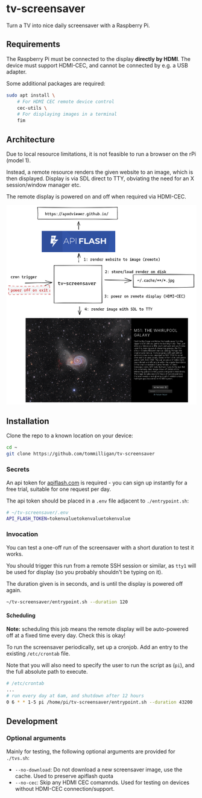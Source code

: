 # tv-screensaver

Turn a TV into nice daily screensaver with a Raspberry Pi.

## Requirements

The Raspberry Pi must be connected to the display **directly by HDMI**. The device must support HDMI-CEC, and cannot be connected by e.g. a USB adapter.

Some additional packages are required:

```bash
sudo apt install \
    # For HDMI CEC remote device control
    cec-utils \
    # For displaying images in a terminal
    fim
```

## Architecture

Due to local resource limitations, it is not feasible to run a browser on the rPi (model 1).

Instead, a remote resource renders the given website to an image, which is then displayed.
Display is via SDL direct to TTY, obviating the need for an X session/window manager etc.

The remote display is powered on and off when required via HDMI-CEC.

![tv-screensaver architecture diagram](./architecture.png)

## Installation

Clone the repo to a known location on your device:

```bash
cd ~
git clone https://github.com/tommilligan/tv-screensaver
```

### Secrets

An api token for [apiflash.com](https://apiflash.com/) is required - you can sign up instantly for a free trial, suitable for one request per day.

The api token should be placed in a `.env` file adjacent to `./entrypoint.sh`:

```bash
# ~/tv-screensaver/.env
API_FLASH_TOKEN=tokenvaluetokenvaluetokenvalue
```

### Invocation

You can test a one-off run of the screensaver with a short duration to test it works.

You should trigger this run from a remote SSH session or similar, as `tty1` will be used for display (so you probably shouldn't be typing on it).

The duration given is in seconds, and is until the display is powered off again.

```bash
~/tv-screensaver/entrypoint.sh --duration 120
```

#### Scheduling

**Note:** scheduling this job means the remote display will be auto-powered off at a fixed time every day. Check this is okay!

To run the screensaver periodically, set up a cronjob. Add an entry to the existing `/etc/crontab` file.

Note that you will also need to specify the user to run the script as (`pi`), and the full absolute path to execute.

```bash
# /etc/crontab
...
# run every day at 6am, and shutdown after 12 hours
0 6 * * 1-5 pi /home/pi/tv-screensaver/entrypoint.sh --duration 43200
```

## Development

### Optional arguments

Mainly for testing, the following optional arguments are provided for `./tvs.sh`:

- `--no-download`: Do not download a new screensaver image, use the cache. Used to preserve apiflash quota
- `--no-cec`: Skip any HDMI CEC comamnds. Used for testing on devices without HDMI-CEC connection/support.
